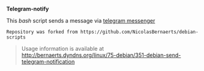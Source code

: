 **Telegram-notify**

This _bash_ script sends a message via [telegram messenger](https://telegram.org/)

```
Repository was forked from https://github.com/NicolasBernaerts/debian-scripts
```

> Usage information is available at http://bernaerts.dyndns.org/linux/75-debian/351-debian-send-telegram-notification
